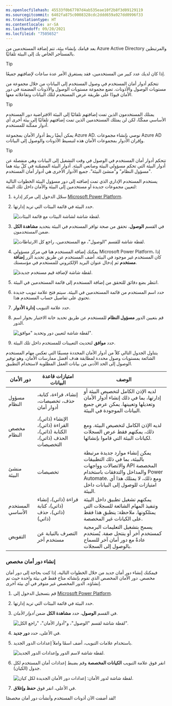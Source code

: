 ```yaml
---
ms.openlocfilehash: 45533f0b67707d4ab535eae10f2b8f3d09129119
ms.sourcegitcommit: 6402fa875c0008328cdc2ddd659a927dd0996f33
ms.translationtype: HT
ms.contentlocale: ar-SA
ms.lasthandoff: 09/20/2021
ms.locfileid: "7505652"
---
```

بعد قيامك بإنشاء بيئة، تتم إضافة المستخدمين من Azure Active Directory والمرتبطين بالمستأجر الخاص بك إلى البيئة تلقائيًا. 

> [!TIP]
> إذا كان لديك عدد كبير من المستخدمين، فقد يستغرق الأمر عدة ساعات لإضافتهم جميعًا.

تتحكم أدوار أمان المستخدم في وصول المستخدم إلى البيانات من خلال مجموعة من مستويات الوصول والأذونات. تضع مجموعة مستويات الوصول والأذونات المضمنة في دور الأمان قيودًا على طريقة عرض المستخدم لتلك البيانات وتفاعلاته معها.

> [!TIP]
> يمتلك المستخدمون الذين تمت إضافتهم تلقائيًا إلى البيئة الافتراضية دور المستخدم الأساسي ممكّنًا، لكن لن يمتلك المستخدمين الذين تمت إضافتهم تلقائيًا إلى بيئة أخرى أي أدوار ممكّنة للمستخدم.  

يمكن أيضًا ربط أدوار الأمان بمجموعة Azure AD. نوصي بإنشاء مجموعات Azure AD وإقران الأدوار بمجموعات الأمان هذه لتبسيط الأذونات والوصول إلى البيانات.

> [!TIP]
> تتحكم أدوار أمان المستخدم في الوصول في وقت التشغيل إلى البيانات وهي منفصلة عن أدوار البيئة التي تحكم مسؤولي البيئة وصانعي البيئة. أدوار البيئة المضمّنة في كلّ بيئة هما "مسؤول النظام" و"منشئ البيئة". جميع الأدوار الأخرى هي أدوار أمان المستخدم. 

يستخدم المستخدم الإداري الذي تمت إضافته إلى دور مسؤول البيئة الخطوات التالية لتعيين مجموعات جديدة أو مستخدمين إلى البيئة والأمان داخل تلك البيئة:

1. سجّل الدخول إلى مركز إدارة [Microsoft Power Platform](https://admin.powerplatform.microsoft.com/?azure-portal=true).

1. حدد البيئة في قائمة البيئات التي تريد إدارتها.

   ![لقطة شاشة لشاشة البيئات مع قائمة البيئات.](../media/Module_2_-_Unit_4_-_Image_1.png)

1. في القسم **الوصول**، تحقق من صحة توافر المستخدم في البيئة بتحديد **مشاهدة الكل** ضمن *المستخدمون*.

   ![لقطة شاشة للقسم "الوصول"، مع المستخدمين، راجع كل الارتباطات.](../media/select-users.png)

1. يمكنك إضافة المستخدم هنا في مركز مسؤولي Microsoft Power Platform، إذا كان المستخدم غير موجود في البيئة. أضف المستخدم عن طريق تحديد الزر **إضافة مستخدم** ثم إدخال عنوان البريد الإلكتروني للمستخدم في مؤسستك.

   ![لقطة شاشة لإضافة قيم مستخدم جديدة.](../media/add-user.png)

1. انتظر بضع دقائق للتحقق من إضافة المستخدم إلى قائمة المستخدمين في البيئة.

1.  حدد اسم المستخدم من قائمة المستخدمين في البيئة. سيتم فتح علامة تبويب جديدة تحتوي على تفاصيل حساب المستخدم هذا.

1. حدد علامة التبويب **إدارة الأدوار**.

1. قم بتعيين الدور **مسؤول النظام** للمستخدم عن طريق تحديد خانة الاختيار بجوار اسم الدور.

   ![لقطة شاشة لتعيين دور وتحديد "موافق".](../media/Module_2_-_Unit_4_-_Image_6.png)

1. حدد **موافق** لتحديث التعيينات للمستخدم داخل تلك البيئة.

يتناول الجدول التالي كلاً من أدوار الأمان المحددة مسبقًا التي تعكس مهام المستخدم الشائعة بمستويات وصول محددة لمطابقة هدف أفضل ممارسات الأمان، وهو توفير الوصول إلى الحد الأدنى من بيانات العمل المطلوبة لاستخدام التطبيق.



| **دور الأمان**            | **امتيازات قاعدة البيانات**                                                    | **الوصف**                                                                                                                                                                                                             |
|--------------------------|-------------------------------------------------------------------------|-------------------------------------------------------------------------------------------------------------------------------------------------------------------------------------------------------------------------|
| مسؤول النظام     | إنشاء، قراءة، كتابة، حذف، تخصيصات، أدوار أمان             | لديه الإذن الكامل لتخصيص البيئة أو إدارتها، بما في ذلك إنشاء أدوار الأمان وتعديلها وتعيينها. يمكن عرض جميع البيانات الموجودة في البيئة.                                                      |
| مخصص النظام        | الإنشاء (ذاتي)، القراءة (ذاتي)، الكتابة (ذاتي)، الحذف (ذاتي)، التخصيصات | لديه الإذن الكامل لتخصيص البيئة. ومع ذلك، يمكنهم فقط عرض السجلات لكيانات البيئة التي قاموا بإنشائها.                                                                                             |
| منشئ البيئة        | تخصيصات                                                          | يمكن إنشاء موارد جديدة مرتبطة بالبيئة، بما في ذلك التطبيقات والاتصالات وواجهات API المخصصة والمداخل والتدفقات باستخدام Power Automate. ومع ذلك، لا يمتلك هذا أي امتيازات للوصول إلى البيانات داخل البيئة. |
| المستخدم الأساسي | قراءة (ذاتي)، إنشاء (ذاتي)، كتابة (ذاتي)، حذف (ذاتي)                 | يمكنهم تشغيل تطبيق داخل البيئة وتنفيذ المهام الشائعة للسجلات التي يمتلكونها. ملاحظة: ينطبق هذا فقط على الكيانات غير المخصصة.                                                                           |
| التفويض                 | التصرف بالنيابة عن مستخدم آخر                                           | يسمح بتشغيل التعليمات البرمجية كمستخدم آخر أو ينتحل صفة. يُستخدم عادةً مع دور أمان آخر للسماح بالوصول إلى السجلات.                                                                                                |

### <a name="create-a-custom-security-role"></a>إنشاء دور أمان مخصص 

فيمكنك إنشاء دور أمان جديد من خلال الخطوات التالية، إذا كنت بحاجة إلى دور أمان مخصص. دور الأمان المخصص الذي تقوم بإنشائه متاح فقط في بيئة واحدة حيث تم إنشاؤه. الدور المخصص غير متوفر في أي بيئة أخرى.

1. قم بتسجيل الدخول إلى [Microsoft Power Platform](https://admin.powerplatform.microsoft.com).

1.  حدد البيئة في قائمة البيئات التي تريد إدارتها.

1.  في القسم **الوصول**، حدد **مشاهدة الكل** ضمن *أدوار الأمان*.

    ![لقطة شاشة لقسم "الوصول"، و"أدوار الأمان"، "راجع الكل".](../media/select-users.png)

1.  في الأعلى، حدد **دور جديد**.

1.  باستخدام علامات التبويب، أضف اسمًا واملأ إعدادات الدور الجديد.

    ![لقطة شاشة لاسم الدور وإعدادات الدور الجديد.](../media/Module_2_-_Unit_4_-_Image_7.png)

1.  انقر فوق علامة التبويب **الكيانات المخصصة** وقم بضبط إعدادات أمان المستخدم لكل جدول (الكيان).

    ![لقطة شاشة لدور الأمان: إعدادات دور الأمان الجديدة لكل كيان.](../media/Module_2_-_Unit_4_-_Image_8.png)

1.  في الأعلى، انقر فوق **حفظ وإغلاق**.

لقد أضفت الآن أذونات المستخدم وأنشأت دور أمان مخصصًا!


